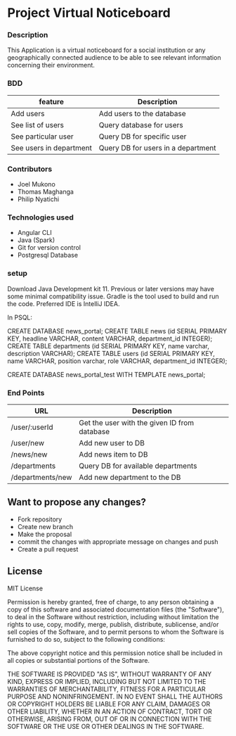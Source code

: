 # Project Virtual Noticeboard
### Description
This Application is a virtual noticeboard for a social institution or any geographically
connected audience to be able to see relevant information concerning their environment.
 

### BDD
|feature     |Description      |
|------------|------------------
|Add users | Add users to the database|
|See list of users|Query database for users|
|See particular user|Query DB for specific user|
|See users in department|Query DB for users in a department|


### Contributors
* Joel Mukono
* Thomas Maghanga
* Philip Nyatichi 


### Technologies used 
* Angular CLI
* Java (Spark)
* Git for version control
* Postgresql Database

### setup
Download Java Development kit 11. Previous or later versions may
have some minimal compatibility issue. Gradle is the tool used to 
build and run the code. Preferred IDE is IntelliJ IDEA.

In PSQL:

CREATE DATABASE news_portal;
CREATE TABLE news (id SERIAL PRIMARY KEY, headline VARCHAR, content VARCHAR, department_id INTEGER);
CREATE TABLE departments (id SERIAL PRIMARY KEY, name varchar, description VARCHAR);
CREATE TABLE users (id SERIAL PRIMARY KEY, name VARCHAR, position varchar, role VARCHAR, department_id INTEGER);

CREATE DATABASE news_portal_test WITH TEMPLATE news_portal;

### End Points
|URL    |Description      | 
|------------|------------------
|/user/:userId | Get the user with the given ID from database|
|/user/new|Add new user to DB|
|/news/new|Add news item to DB|
|/departments|Query DB for available departments|
|/departments/new|Add new department to the DB|


## Want to propose any changes?
- Fork repository
- Create new branch
- Make the proposal
- commit the changes with appropriate message on changes and push
- Create a pull request

## License
MIT License

Permission is hereby granted, free of charge, to any person obtaining a copy
of this software and associated documentation files (the "Software"), to deal
in the Software without restriction, including without limitation the rights
to use, copy, modify, merge, publish, distribute, sublicense, and/or sell
copies of the Software, and to permit persons to whom the Software is
furnished to do so, subject to the following conditions:

The above copyright notice and this permission notice shall be included in all
copies or substantial portions of the Software.

THE SOFTWARE IS PROVIDED "AS IS", WITHOUT WARRANTY OF ANY KIND, EXPRESS OR
IMPLIED, INCLUDING BUT NOT LIMITED TO THE WARRANTIES OF MERCHANTABILITY,
FITNESS FOR A PARTICULAR PURPOSE AND NONINFRINGEMENT. IN NO EVENT SHALL THE
AUTHORS OR COPYRIGHT HOLDERS BE LIABLE FOR ANY CLAIM, DAMAGES OR OTHER
LIABILITY, WHETHER IN AN ACTION OF CONTRACT, TORT OR OTHERWISE, ARISING FROM,
OUT OF OR IN CONNECTION WITH THE SOFTWARE OR THE USE OR OTHER DEALINGS IN THE
SOFTWARE.